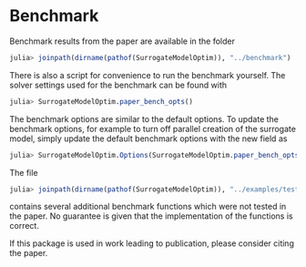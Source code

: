 # Benchmark
Benchmark results from the paper are available in the folder
```julia
julia> joinpath(dirname(pathof(SurrogateModelOptim)), "../benchmark")
```
There is also a script for convenience to run the benchmark yourself. The solver
settings used for the benchmark can be found with
```julia
julia> SurrogateModelOptim.paper_bench_opts()
```
The benchmark options are similar to the default options. To update the benchmark
options, for example to turn off parallel creation of the surrogate model, simply 
update the default benchmark options with the new field as 

```julia
julia> SurrogateModelOptim.Options(SurrogateModelOptim.paper_bench_opts(); parallel_surrogate=false)
```

The file 
```julia
julia> joinpath(dirname(pathof(SurrogateModelOptim)), "../examples/test_functions.jl"))
```
contains several additional benchmark functions which were not tested in the paper.
No guarantee is given that the implementation of the functions is correct.

If this package is used in work leading to publication, please consider citing the paper.